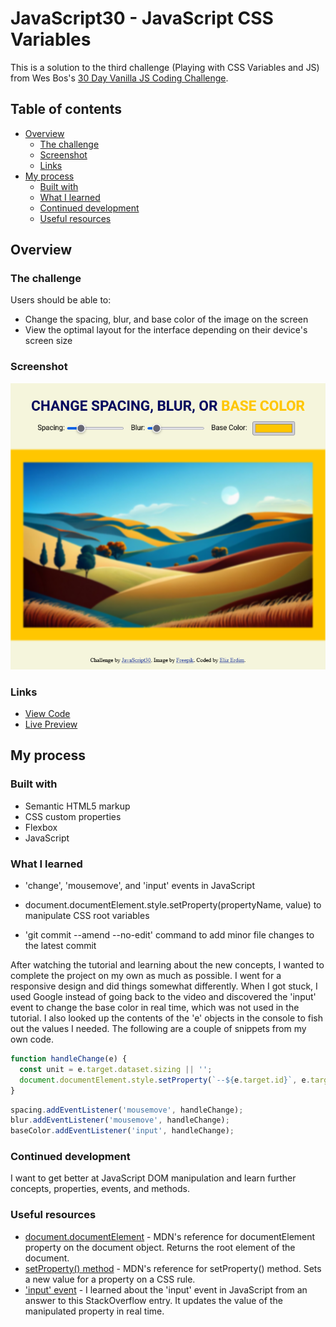 # JavaScript30 - JavaScript CSS Variables

This is a solution to the third challenge (Playing with CSS Variables and JS) from Wes Bos's [30 Day Vanilla JS Coding Challenge](https://javascript30.com/).

## Table of contents

- [Overview](#overview)
  - [The challenge](#the-challenge)
  - [Screenshot](#screenshot)
  - [Links](#links)
- [My process](#my-process)
  - [Built with](#built-with)
  - [What I learned](#what-i-learned)
  - [Continued development](#continued-development)
  - [Useful resources](#useful-resources)

## Overview

### The challenge

Users should be able to:

- Change the spacing, blur, and base color of the image on the screen
- View the optimal layout for the interface depending on their device's screen size

### Screenshot

![](./screenshot.png)

### Links

- [View Code](https://github.com/elizerdim/javascript-css-variables)
- [Live Preview](https://elizerdim.github.io/javascript-css-variables/)

## My process

### Built with

- Semantic HTML5 markup
- CSS custom properties
- Flexbox
- JavaScript

### What I learned

- 'change', 'mousemove', and 'input' events in JavaScript

- document.documentElement.style.setProperty(propertyName, value) to manipulate CSS root variables

- 'git commit --amend --no-edit' command to add minor file changes to the latest commit

After watching the tutorial and learning about the new concepts, I wanted to complete the project on my own as much as possible. I went for a responsive design and did things somewhat differently. When I got stuck, I used Google instead of going back to the video and discovered the 'input' event to change the base color in real time, which was not used in the tutorial. I also looked up the contents of the 'e' objects in the console to fish out the values I needed. The following are a couple of snippets from my own code.

```js
function handleChange(e) {
  const unit = e.target.dataset.sizing || '';
  document.documentElement.style.setProperty(`--${e.target.id}`, e.target.value + unit);
}
```

```js
spacing.addEventListener('mousemove', handleChange);
blur.addEventListener('mousemove', handleChange);
baseColor.addEventListener('input', handleChange);
```

### Continued development

I want to get better at JavaScript DOM manipulation and learn further concepts, properties, events, and methods.

### Useful resources

- [document.documentElement](https://developer.mozilla.org/en-US/docs/Web/API/Document/documentElement) - MDN's reference for documentElement property on the document object. Returns the root element of the document.
- [setProperty() method](https://developer.mozilla.org/en-US/docs/Web/API/CSSStyleDeclaration/setProperty) - MDN's reference for setProperty() method. Sets a new value for a property on a CSS rule.
- ['input' event](https://stackoverflow.com/questions/66065572/see-how-the-color-is-being-changed-with-input-type-color) - I learned about the 'input' event in JavaScript from an answer to this StackOverflow entry. It updates the value of the manipulated property in real time.